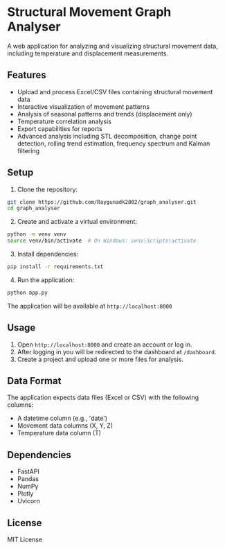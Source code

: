 # Structural Movement Graph Analyser

A web application for analyzing and visualizing structural movement data, including temperature and displacement measurements.

## Features

- Upload and process Excel/CSV files containing structural movement data
- Interactive visualization of movement patterns
- Analysis of seasonal patterns and trends (displacement only)
- Temperature correlation analysis
- Export capabilities for reports
- Advanced analysis including STL decomposition, change point detection,
  rolling trend estimation, frequency spectrum and Kalman filtering

## Setup

1. Clone the repository:
```bash
git clone https://github.com/Raygunadk2002/graph_analyser.git
cd graph_analyser
```

2. Create and activate a virtual environment:
```bash
python -m venv venv
source venv/bin/activate  # On Windows: venv\Scripts\activate
```

3. Install dependencies:
```bash
pip install -r requirements.txt
```

4. Run the application:
```bash
python app.py
```

The application will be available at `http://localhost:8000`

## Usage

1. Open `http://localhost:8000` and create an account or log in.
2. After logging in you will be redirected to the dashboard at `/dashboard`.
3. Create a project and upload one or more files for analysis.

## Data Format

The application expects data files (Excel or CSV) with the following columns:
- A datetime column (e.g., 'date')
- Movement data columns (X, Y, Z)
- Temperature data column (T)

## Dependencies

- FastAPI
- Pandas
- NumPy
- Plotly
- Uvicorn

## License

MIT License
